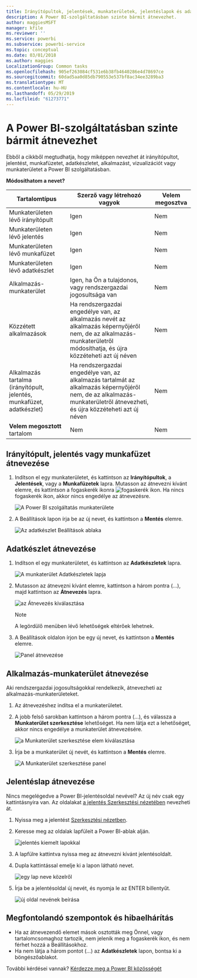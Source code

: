 ```yaml
---
title: Irányítópultok, jelentések, munkaterületek, jelentéslapok és adatkészletek átnevezése
description: A Power BI-szolgáltatásban szinte bármit átnevezhet.
author: maggiesMSFT
manager: kfile
ms.reviewer: ''
ms.service: powerbi
ms.subservice: powerbi-service
ms.topic: conceptual
ms.date: 03/01/2018
ms.author: maggies
LocalizationGroup: Common tasks
ms.openlocfilehash: 905ef263084cf531e6b38fb4640286e4d78697ce
ms.sourcegitcommit: 60dad5aa0d85db790553e537bf8ac34ee3289ba3
ms.translationtype: MT
ms.contentlocale: hu-HU
ms.lasthandoff: 05/29/2019
ms.locfileid: "61273771"
---
```

# <a name="rename-almost-anything-in-power-bi-service"></a>A Power BI-szolgáltatásban szinte bármit átnevezhet
Ebből a cikkből megtudhatja, hogy miképpen nevezhet át irányítópultot, jelentést, munkafüzetet, adatkészletet, alkalmazást, vizualizációt vagy munkaterületet a Power BI szolgáltatásban.

**Módosíthatom a nevet?**

| Tartalomtípus | Szerző vagy létrehozó vagyok | Velem megosztva |
| --- | --- | --- |
| Munkaterületen lévő irányítópult |Igen |Nem |
| Munkaterületen lévő jelentés |Igen |Nem |
| Munkaterületen lévő munkafüzet |Igen |Nem |
| Munkaterületen lévő adatkészlet |Igen |Nem |
| Alkalmazás-munkaterület |Igen, ha Ön a tulajdonos, vagy rendszergazdai jogosultsága van |Nem |
| Közzétett alkalmazások |Ha rendszergazdai engedélye van, az alkalmazás nevét az alkalmazás képernyőjéről nem, de az alkalmazás-munkaterületről módosíthatja, és újra közzéteheti azt új néven |Nem |
| Alkalmazás tartalma (irányítópult, jelentés, munkafüzet, adatkészlet) |Ha rendszergazdai engedélye van, az alkalmazás tartalmát az alkalmazás képernyőjéről nem, de az alkalmazás-munkaterületről átnevezheti, és újra közzéteheti azt új néven |Nem |
| **Velem megosztott** tartalom |Nem |Nem |

## <a name="rename-a-dashboard-report-or-workbook"></a>Irányítópult, jelentés vagy munkafüzet átnevezése
1. Indítson el egy munkaterületet, és kattintson az **Irányítópultok**, a **Jelentések**, vagy a **Munkafüzetek** lapra. Mutasson az átnevezni kívánt elemre, és kattintson a fogaskerék ikonra ![fogaskerék ikon](media/service-rename/powerbi-cog-icon.png). Ha nincs fogaskerék ikon, akkor nincs engedélye az átnevezésre.
   
   ![A Power BI szolgáltatás munkaterülete](media/service-rename/power-bi-workspace-dashboards.png)
2. A Beállítások lapon írja be az új nevet, és kattintson a **Mentés** elemre.
   
   ![Az adatkészlet Beállítások ablaka](media/service-rename/power-bi-rename-dashboard2.png)

## <a name="rename-a-dataset"></a>Adatkészlet átnevezése
1. Indítson el egy munkaterületet, és kattintson az **Adatkészletek** lapra.
   
   ![A munkaterület Adatkészletek lapja](media/service-rename/power-bi-ellipses.png)
2. Mutasson az átnevezni kívánt elemre, kattintson a három pontra (...), majd kattintson az **Átnevezés** lapra.  
   
      ![az Átnevezés kiválasztása](media/service-rename/power-bi-rename-datasets.png)
   
   > [!NOTE]
   > A legördülő menüben lévő lehetőségek eltérőek lehetnek.
   > 
   > 
3. A Beállítások oldalon írjon be egy új nevet, és kattintson a **Mentés** elemre.
   
     ![Panel átnevezése](media/service-rename/power-bi-rename.png)

## <a name="rename-an-app-workspace"></a>Alkalmazás-munkaterület átnevezése
Aki rendszergazdai jogosultságokkal rendelkezik, átnevezheti az alkalmazás-munkaterületeket.

1. Az átnevezéshez indítsa el a munkaterületet.
2. A jobb felső sarokban kattintson a három pontra (...), és válassza a **Munkaterület szerkesztése** lehetőséget. Ha nem látja ezt a lehetőséget, akkor nincs engedélye a munkaterület átnevezésére. 
   
    ![a Munkaterület szerkesztése elem kiválasztása](media/service-rename/power-bi-edit-workspace.png)
3. Írja be a munkaterület új nevét, és kattintson a **Mentés** elemre.
   
   ![A Munkaterület szerkesztése panel](media/service-rename/power-bi-workspace-rename.png)

## <a name="rename-a-page-in-a-report"></a>Jelentéslap átnevezése
Nincs megelégedve a Power BI-jelentésoldal nevével?  Az új név csak egy kattintásnyira van. Az oldalakat [a jelentés Szerkesztési nézetében](service-interact-with-a-report-in-editing-view.md) nevezheti át.

1. Nyissa meg a jelentést [Szerkesztési nézetben](consumer/end-user-reading-view.md).
2. Keresse meg az oldalak lapfüleit a Power BI-ablak alján.
   
    ![jelentés kiemelt lapokkal](media/service-rename/report-page-tabs-new.png)
3. A lapfülre kattintva nyissa meg az átnevezni kívánt jelentésoldalt.
4. Dupla kattintással emelje ki a lapon látható nevet.  
   
    ![egy lap neve közelről](media/service-rename/hilite-tab.png)
5. Írja be a jelentésoldal új nevét, és nyomja le az ENTER billentyűt.
   
    ![új oldal nevének beírása](media/service-rename/new-name.png)

## <a name="considerations-and-troubleshooting"></a>Megfontolandó szempontok és hibaelhárítás
* Ha az átnevezendő elemet mások osztották meg Önnel, vagy tartalomcsomaghoz tartozik, nem jelenik meg a fogaskerék ikon, és nem férhet hozzá a Beállításokhoz.
* Ha nem látja a három pontot (...) az **Adatkészletek** lapon, bontsa ki a böngészőablakot.

További kérdései vannak? [Kérdezze meg a Power BI közösségét](http://community.powerbi.com/)

